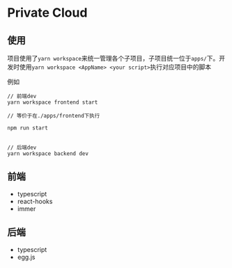 # Private Cloud

## 使用
项目使用了`yarn workspace`来统一管理各个子项目，子项目统一位于`apps/`下。开发时使用`yarn workspace <AppName> <your script>`执行对应项目中的脚本

例如
```
// 前端dev
yarn workspace frontend start

// 等价于在./apps/frontend下执行

npm run start


// 后端dev
yarn workspace backend dev
```
## 前端
+ typescript
+ react-hooks
+ immer

## 后端
+ typescript
+ egg.js
